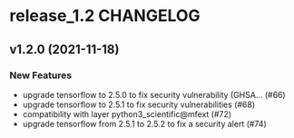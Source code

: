 # release_1.2 CHANGELOG

## v1.2.0 (2021-11-18)

### New Features

- upgrade tensorflow to 2.5.0 to fix security vulnerability (GHSA… (#66)
- upgrade tensorflow to 2.5.1 to fix security vulnerabilities (#68)
- compatibility with layer python3_scientific@mfext (#72)
- upgrade tensorflow from 2.5.1 to 2.5.2 to fix a security alert (#74)


